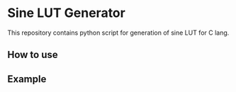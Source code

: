# **Sine LUT Generator**
This repository contains python script for generation of sine LUT for C lang. 

## How to use


## Example


